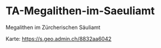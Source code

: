 # TA-Megalithen-im-Saeuliamt
Megalithen im Zürcherischen Säuliamt

Karte:
  https://s.geo.admin.ch/8832aa6042
